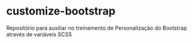 # customize-bootstrap
Repositório para auxiliar no treinamento de Personalização do Bootstrap através de variáveis SCSS
